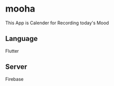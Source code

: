 # mooha

This App is Calender for Recording today's Mood

## Language

Flutter

## Server

Firebase


